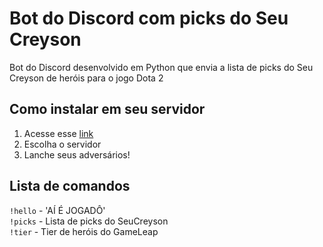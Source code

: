 # Bot do Discord com picks do Seu Creyson

Bot do Discord desenvolvido em Python que envia a lista de picks do Seu Creyson de heróis para o jogo Dota 2 

## Como instalar em seu servidor

1. Acesse esse [link](https://discordapp.com/oauth2/authorize?client_id=553236585739714560&scope=bot&permissions=0)
2. Escolha o servidor
3. Lanche seus adversários!

## Lista de comandos

`!hello` - 'AÍ É JOGADÔ'  
`!picks` - Lista de picks do SeuCreyson  
`!tier` - Tier de heróis do GameLeap
